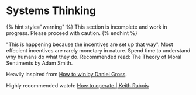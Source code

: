 # Systems Thinking

{% hint style="warning" %}
This section is incomplete and work in progress. Please proceed with caution.
{% endhint %}

"This is happening because the incentives are set up that way". Most effecient incentives are rarely monetary in nature. Spend time to understand why humans do what they do. Recommended read: The Theory of Moral Sentiments by Adam Smith.

Heavily inspired from [How to win by Daniel Gross](https://youtu.be/LH1bewTg-P4?t=1188).

Highly recommended watch: [How to operate \| Keith Rabois](https://www.youtube.com/watch?v=6fQHLK1aIBs)

